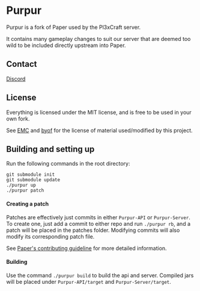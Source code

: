 Purpur
==

Purpur is a fork of Paper used by the Pl3xCraft server.

It contains many gameplay changes to suit our server that are deemed too wild to be included directly upstream into Paper.

## Contact
[Discord](https://discord.gg/zAs8W5u)

## License
Everything is licensed under the MIT license, and is free to be used in your own fork.

See [EMC](https://github.com/starlis/empirecraft) and [byof](https://github.com/electronicboy/byof) 
for the license of material used/modified by this project.

## Building and setting up
Run the following commands in the root directory:

```
git submodule init
git submodule update
./purpur up
./purpur patch
```
#### Creating a patch
Patches are effectively just commits in either `Purpur-API` or `Purpur-Server`. 
To create one, just add a commit to either repo and run `./purpur rb`, and a 
patch will be placed in the patches folder. Modifying commits will also modify its 
corresponding patch file.

See [Paper's contributing guideline](https://github.com/PaperMC/Paper/blob/master/CONTRIBUTING.md) for more detailed information.


#### Building

Use the command `./purpur build` to build the api and server. Compiled jars
will be placed under `Purpur-API/target` and `Purpur-Server/target`.
